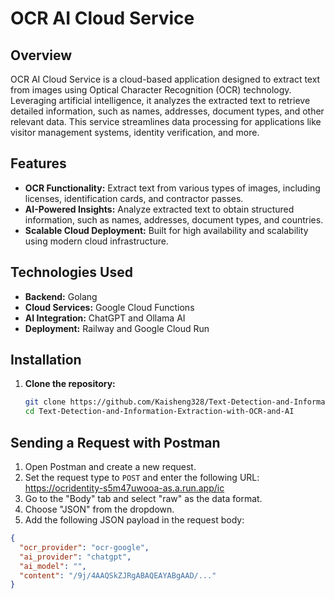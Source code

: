 # OCR AI Cloud Service

## Overview

OCR AI Cloud Service is a cloud-based application designed to extract text from images using Optical Character Recognition (OCR) technology. Leveraging artificial intelligence, it analyzes the extracted text to retrieve detailed information, such as names, addresses, document types, and other relevant data. This service streamlines data processing for applications like visitor management systems, identity verification, and more.

## Features

- **OCR Functionality:** Extract text from various types of images, including licenses, identification cards, and contractor passes.
- **AI-Powered Insights:** Analyze extracted text to obtain structured information, such as names, addresses, document types, and countries.
- **Scalable Cloud Deployment:** Built for high availability and scalability using modern cloud infrastructure.

## Technologies Used

- **Backend:** Golang
- **Cloud Services:** Google Cloud Functions
- **AI Integration:** ChatGPT and Ollama AI
- **Deployment:** Railway and Google Cloud Run

## Installation

1. **Clone the repository:**
   ```bash
   git clone https://github.com/Kaisheng328/Text-Detection-and-Information-Extraction-with-OCR-and-AI.git
   cd Text-Detection-and-Information-Extraction-with-OCR-and-AI

## Sending a Request with Postman

1. Open Postman and create a new request.
2. Set the request type to `POST` and enter the following URL: https://ocridentity-s5m47uwooa-as.a.run.app/ic
3. Go to the "Body" tab and select "raw" as the data format.
4. Choose "JSON" from the dropdown.
5. Add the following JSON payload in the request body:
```json
{
  "ocr_provider": "ocr-google",
  "ai_provider": "chatgpt",
  "ai_model": "",
  "content": "/9j/4AAQSkZJRgABAQEAYABgAAD/..."
}
```
